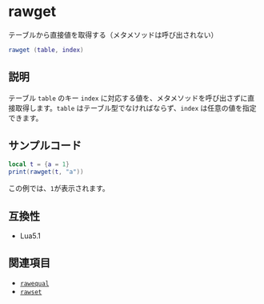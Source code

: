 # rawget

テーブルから直接値を取得する（メタメソッドは呼び出されない）

```lua
rawget (table, index)
```

## 説明

テーブル `table` のキー `index` に対応する値を、メタメソッドを呼び出さずに直接取得します。`table` はテーブル型でなければならず、`index` は任意の値を指定できます。

## サンプルコード

```lua
local t = {a = 1}
print(rawget(t, "a"))
```

この例では、`1`が表示されます。

## 互換性

- Lua5.1

## 関連項目

- [`rawequal`](rawequal.md)
- [`rawset`](rawset.md)